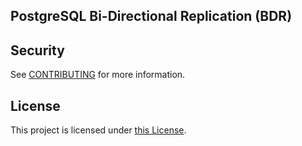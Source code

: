 ## PostgreSQL Bi-Directional Replication (BDR)

## Security

See [CONTRIBUTING](CONTRIBUTING.md#security-issue-notifications) for more information.

## License

This project is licensed under [this License](LICENSE).

